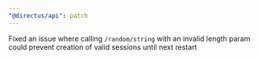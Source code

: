 ```yaml
---
"@directus/api": patch
---
```


Fixed an issue where calling `/random/string` with an invalid length param could prevent creation of valid sessions until next restart
